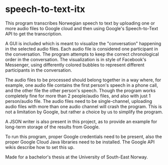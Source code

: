 # speech-to-text-itx

This program transcribes Norwegian speech to text by uploading one or more audio files to Google cloud and then using Google's Speech-to-Text API to get the transcription.

A GUI is included which is meant to visualize the "conversation" happening in the selected audio files. Each audio file is considered one participant in the conversation. The program attempts to keep the correct chronological order in the conversation. The visualization is in style of Facebook's Messenger, using differently colored bubbles to represent different participants in the conversation.

The audio files to be processed should belong together in a way where, for example, one audio file contains the first person's speech in a phone call, and the other file the other person's speech. Though the program works completely fine for more than 2 people/audio files, and also with just 1 person/audio file. The audio files need to be single-channel, uploading audio files with more than one audio channel will crash the program. This is not a limitation by Google, but rather a choice by us to simplify the program.

A JSON writer is also present in this project, as to provide an example for long-term storage of the results from Google.

To run this program, proper Google credentials need to be present, also the proper Google Cloud Java libraries need to be installed. The Google API wikis describe how to set this up.

Made for a bachelor's thesis at the University of South-East Norway.
